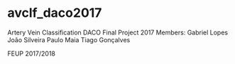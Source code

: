# avclf_daco2017
Artery Vein Classification DACO Final Project 2017
Members:
Gabriel Lopes
João Silveira
Paulo Maia
Tiago Gonçalves

FEUP 2017/2018
